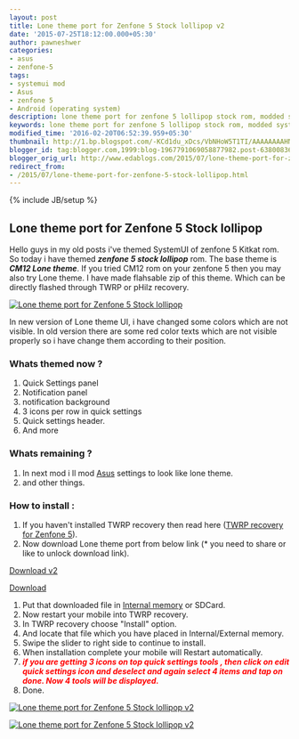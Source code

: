 ```yaml
---
layout: post
title: Lone theme port for Zenfone 5 Stock lollipop v2
date: '2015-07-25T18:12:00.000+05:30'
author: pawneshwer
categories:
- asus
- zenfone-5
tags:
- systemui mod
- Asus
- zenfone 5
- Android (operating system)
description: lone theme port for zenfone 5 lollipop stock rom, modded systemUI for zenfone 5 lollipop rom,new theme for zenfone 5 stock lollipop rom,zenfone 5 themes download.
keywords: lone theme port for zenfone 5 lollipop stock rom, modded systemUI for zenfone 5 lollipop rom,new theme for zenfone 5 stock lollipop rom,zenfone 5 themes download.
modified_time: '2016-02-20T06:52:39.959+05:30'
thumbnail: http://1.bp.blogspot.com/-KCd1du_xDcs/VbNHoW5T1TI/AAAAAAAAHNc/SGpFWmvSsiI/s72-c/lone-theme-port-for-zenfone-5-stock-lollipop-logo.png
blogger_id: tag:blogger.com,1999:blog-1967791069058877982.post-6380083688017761081
blogger_orig_url: http://www.edablogs.com/2015/07/lone-theme-port-for-zenfone-5-stock-lollipop.html
redirect_from:
- /2015/07/lone-theme-port-for-zenfone-5-stock-lollipop.html
---
```


{% include JB/setup %}

## Lone theme port for Zenfone 5 Stock lollipop

Hello guys in my old posts i've themed SystemUI of zenfone 5 Kitkat rom. So today i have themed **_zenfone 5 stock lollipop_** rom. The base theme is **_CM12 Lone theme_**. If you tried CM12 rom on your zenfone 5 then you may also try Lone theme. I have made flahsable zip of this theme. Which can be directly flashed through TWRP or pHilz recovery.

[![Lone theme port for Zenfone 5 Stock lollipop](http://1.bp.blogspot.com/-KCd1du_xDcs/VbNHoW5T1TI/AAAAAAAAHNc/SGpFWmvSsiI/s1600/lone-theme-port-for-zenfone-5-stock-lollipop-logo.png "Lone theme port for Zenfone 5 Stock lollipop")](http://1.bp.blogspot.com/-KCd1du_xDcs/VbNHoW5T1TI/AAAAAAAAHNc/SGpFWmvSsiI/s1600/lone-theme-port-for-zenfone-5-stock-lollipop-logo.png)

In new version of Lone theme UI, i have changed some colors which are not visible. In old version there are some red color texts which are not visible properly so i have change them according to their position.

### Whats themed now ?

1.  Quick Settings panel
2.  Notification panel
3.  notification background
4.  3 icons per row in quick settings
5.  Quick settings header.
6.  And more

### Whats remaining ?

1.  In next mod i ll mod [Asus](http://en.wikipedia.org/wiki/Asus "Asus") settings to look like lone theme.
2.  and other things.

### How to install :

1.  If you haven't installed TWRP recovery then read here ([TWRP recovery for Zenfone 5](http://www.xdablogs.com/2015/06/twrp-recovery-for-zenfone-5-stable.html)).
2.  Now download Lone theme port from below link (* you need to share or like to unlock download link).

[Download v2](https://userscloud.com/f8qy9iv0thwr)  

[Download](https://userscloud.com/xn2ucq1kpwq0)

1.  Put that downloaded file in [Internal memory](http://en.wikipedia.org/wiki/Computer_data_storage "Computer data storage") or SDCard.
2.  Now restart your mobile into TWRP recovery.
3.  In TWRP recovery choose "Install" option.
4.  And locate that file which you have placed in Internal/External memory.
5.  Swipe the slider to right side to continue to install.
6.  When installation complete your mobile will Restart automatically.
7.  **<span style="color: red;">_if you are getting 3 icons on top quick settings tools , then click on edit quick settings icon and deselect and again select 4 items and tap on done. Now 4 tools will be displayed._</span>**
8.  Done.

[![Lone theme port for Zenfone 5 Stock lollipop v2](http://3.bp.blogspot.com/-ORH0-O0nIKQ/VbXxMPPJn2I/AAAAAAAAHOU/ewZtAZJBQA0/s320/lone-theme-port-for-zenfone-5-stock-lollipop-new-2.png "Lone theme port for Zenfone 5 Stock lollipop v2")](http://3.bp.blogspot.com/-ORH0-O0nIKQ/VbXxMPPJn2I/AAAAAAAAHOU/ewZtAZJBQA0/s1600/lone-theme-port-for-zenfone-5-stock-lollipop-new-2.png)

[![Lone theme port for Zenfone 5 Stock lollipop v2](http://3.bp.blogspot.com/-rYUQofltYgQ/VbXxJafp05I/AAAAAAAAHOM/75reNUi9tV8/s320/lone-theme-port-for-zenfone-5-stock-lollipop-new.png "Lone theme port for Zenfone 5 Stock lollipop v2")](http://3.bp.blogspot.com/-rYUQofltYgQ/VbXxJafp05I/AAAAAAAAHOM/75reNUi9tV8/s1600/lone-theme-port-for-zenfone-5-stock-lollipop-new.png)